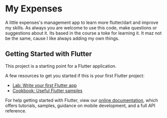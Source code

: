 # My Expenses

A little expenses's management app to learn more flutter/dart and improve my 
skills. As always you are welcome to use this code, make questions or suggestions
about it. 
Its based in the course a toke for learning it. It maz not be the same, cause
I like always adding my own things.

## Getting Started with Flutter

This project is a starting point for a Flutter application.

A few resources to get you started if this is your first Flutter project:

- [Lab: Write your first Flutter app](https://flutter.dev/docs/get-started/codelab)
- [Cookbook: Useful Flutter samples](https://flutter.dev/docs/cookbook)

For help getting started with Flutter, view our
[online documentation](https://flutter.dev/docs), which offers tutorials,
samples, guidance on mobile development, and a full API reference.
